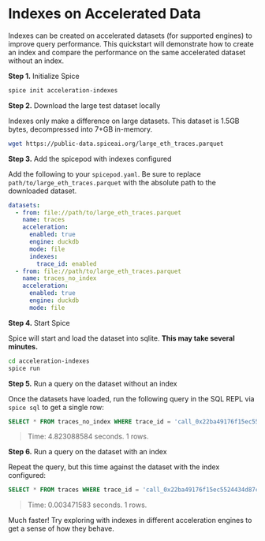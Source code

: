 # Indexes on Accelerated Data

Indexes can be created on accelerated datasets (for supported engines) to improve query performance. This quickstart will demonstrate how to create an index and compare the performance on the same accelerated dataset without an index.

**Step 1.** Initialize Spice

```bash
spice init acceleration-indexes
```

**Step 2.** Download the large test dataset locally

Indexes only make a difference on large datasets. This dataset is 1.5GB bytes, decompressed into 7+GB in-memory.

```bash
wget https://public-data.spiceai.org/large_eth_traces.parquet
```

**Step 3.** Add the spicepod with indexes configured

Add the following to your `spicepod.yaml`. Be sure to replace `path/to/large_eth_traces.parquet` with the absolute path to the downloaded dataset.

```yaml
datasets:
  - from: file://path/to/large_eth_traces.parquet
    name: traces
    acceleration:
      enabled: true
      engine: duckdb
      mode: file
      indexes:
        trace_id: enabled
  - from: file://path/to/large_eth_traces.parquet
    name: traces_no_index
    acceleration:
      enabled: true
      engine: duckdb
      mode: file
```

**Step 4.** Start Spice

Spice will start and load the dataset into sqlite. **This may take several minutes.**

```bash
cd acceleration-indexes
spice run
```

**Step 5.** Run a query on the dataset without an index

Once the datasets have loaded, run the following query in the SQL REPL via `spice sql` to get a single row:

```sql
SELECT * FROM traces_no_index WHERE trace_id = 'call_0x22ba49176f15ec5524434d87c47fc9dbff6ef8f584889ab4f0fa830d76a678d4_7_3_2_0_0_0_0_0'
```

> Time: 4.823088584 seconds. 1 rows.

**Step 6.** Run a query on the dataset with an index

Repeat the query, but this time against the dataset with the index configured:

```sql
SELECT * FROM traces WHERE trace_id = 'call_0x22ba49176f15ec5524434d87c47fc9dbff6ef8f584889ab4f0fa830d76a678d4_7_3_2_0_0_0_0_0'
```

> Time: 0.003471583 seconds. 1 rows.

Much faster! Try exploring with indexes in different acceleration engines to get a sense of how they behave.
